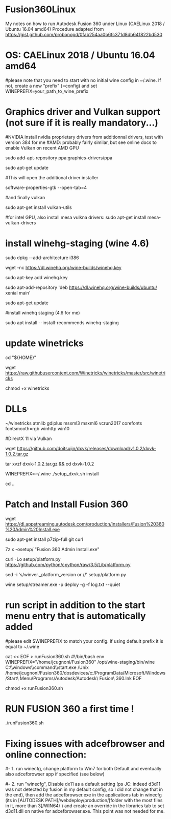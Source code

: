 # Fusion360Linux

My notes on how to run Autodesk Fusion 360 under Linux (CAELinux 2018 / Ubuntu 16.04 amd64)
Procedure adapted from https://gist.github.com/probonopd/0fab254aa0b6fc371d8db641822bd530

# OS: CAELinux 2018 / Ubuntu 16.04 amd64

#please note that you need to start with no initial wine config in ~/.wine. If not, create a new "prefix" (=config) and set WINEPREFIX=your_path_to_wine_prefix

# Graphics driver and Vulkan support (not sure if it is really mandatory...)

#NVIDIA install nvidia proprietary drivers from additionnal drivers, test with version 384 for me 
#AMD: probably fairly similar, but see online docs to enable Vulkan on recent AMD GPU

sudo add-apt-repository ppa:graphics-drivers/ppa

sudo apt-get update

#This will open the additional driver installer

software-properties-gtk --open-tab=4

#and finally vulkan

sudo apt-get install vulkan-utils

#for intel GPU, also install mesa vulkna drivers:
sudo apt-get install mesa-vulkan-drivers 

# install winehg-staging (wine 4.6)

sudo dpkg --add-architecture i386 

wget -nc https://dl.winehq.org/wine-builds/winehq.key

sudo apt-key add winehq.key

sudo apt-add-repository 'deb https://dl.winehq.org/wine-builds/ubuntu/ xenial main' 

sudo apt-get update

#install winehq staging (4.6 for me)

sudo apt install --install-recommends winehq-staging      

# update winetricks

cd "${HOME}"

wget  https://raw.githubusercontent.com/Winetricks/winetricks/master/src/winetricks

chmod +x winetricks


# DLLs

~/winetricks atmlib gdiplus msxml3 msxml6 vcrun2017 corefonts fontsmooth=rgb winhttp win10

#DirectX 11 via Vulkan

wget https://github.com/doitsujin/dxvk/releases/download/v1.0.2/dxvk-1.0.2.tar.gz

tar xvzf dxvk-1.0.2.tar.gz && cd dxvk-1.0.2

WINEPREFIX=~/.wine ./setup_dxvk.sh install

cd ..

# Patch and Install Fusion 360

wget https://dl.appstreaming.autodesk.com/production/installers/Fusion%20360%20Admin%20Install.exe

sudo apt-get install p7zip-full git curl

7z x -osetup/ "Fusion 360 Admin Install.exe"

curl -Lo setup/platform.py https://github.com/python/cpython/raw/3.5/Lib/platform.py

sed -i 's/winver._platform_version or //' setup/platform.py

wine setup/streamer.exe -p deploy -g -f log.txt --quiet

# run script in addition to the start menu entry that is automatically added

#please edit $WINEPREFIX to match your config. If using default prefix it is equal to ~/.wine

cat << EOF > runFusion360.sh
#!/bin/bash
env WINEPREFIX="/home/jcugnoni/Fusion360" /opt/wine-staging/bin/wine C:\\\\windows\\\\command\\\\start.exe /Unix /home/jcugnoni/Fusion360/dosdevices/c:/ProgramData/Microsoft/Windows/Start\ Menu/Programs/Autodesk/Autodesk\ Fusion\ 360.lnk
EOF

chmod +x runFusion360.sh

# RUN FUSION 360 a first time !

./runFusion360.sh

# Fixing issues with adcefbrowser and online connection:

#- 1. run winecfg, change platform to Win7 for both Default and eventually also adcefbrowser app if specified (see below)

#- 2. run "winecfg", Disable dx11 as a default setting (ps JC: indeed d3d11 was not detected by fusion in my default config, so I did not change that in the end), then add the adcefbrowser.exe in the applications tab in winecfg (its in [AUTODESK PATH]/webdeploy/production/[folder with the most files in it, more than 3]/WIN64/ ) and create an override in the libraries tab to set d3d11.dll on native for adcefbrowser.exe. This point was not needed for me.

